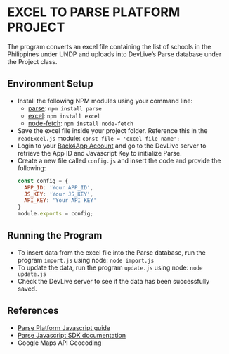 EXCEL TO PARSE PLATFORM PROJECT
================

The program converts an excel file containing the list of schools in the Philippines under UNDP and uploads into DevLive’s Parse database under the Project class.

Environment Setup
---
* Install the following NPM modules using your command line:
  - [parse](https://www.npmjs.com/package/parse): `npm install parse`
  - [excel](https://www.npmjs.com/package/excel): `npm install excel`
  - [node-fetch](https://www.npmjs.com/package/node-fetch): `npm install node-fetch`
* Save the excel file inside your project folder. Reference this in the `readExcel.js` module:
	```const file = 'excel file name';```
* Login to your [Back4App Account](https://www.back4app.com/) and go to the DevLive server to retrieve the App ID and Javascript Key to initialize Parse.
* Create a new file called `config.js` and insert the code and provide the following:
  ```js
  const config = {
    APP_ID: 'Your APP_ID',
    JS_KEY: 'Your JS_KEY',
    API_KEY: 'Your API KEY'
  }
  module.exports = config;
  ```

Running the Program
---
* To insert data from the excel file into the Parse database, run the program `import.js` using node:
```node import.js```
* To update the data, run the program `update.js` using node:
```node update.js```
* Check the DevLive server to see if the data has been successfully saved.

References
---
* [Parse Platform Javascript guide](http://docs.parseplatform.org/js/guide/)
* [Parse Javascript SDK documentation](http://parseplatform.org/Parse-SDK-JS/api/index.html)
* Google Maps API Geocoding
